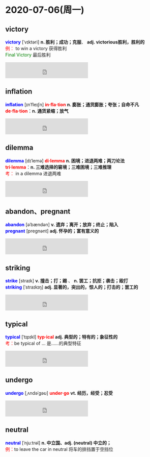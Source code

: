  
# 2020-07-06(周一)

## victory

<font color=Blue>**victory**</font> [ˈvɪktəri] **n. 胜利；成功；克服**、 **adj. victorious胜利，胜利的** <br>
<font color=red>例：</font> to win a victory 获得胜利 <br>
<font color=green>Final Victory</font> 最后胜利<br>
<iframe height="50" width="260" src="https://www.ximalaya.com/thirdparty/player/sound/player.html?id=96282242&type=red" frameborder=0 allowfullscreen></iframe>

## inflation

<font color=Blue>**inflation**</font> [ɪnˈfleɪʃn] <font color=red>**in·fla·tion**</font> **n. 膨胀；通货膨胀；夸张；自命不凡** <br>
<font color=red>**de·fla·tion**</font>：**n. 通货紧缩；放气** <br>
<iframe height="50" width="260" src="https://www.ximalaya.com/thirdparty/player/sound/player.html?id=4453382&type=red" frameborder=0 allowfullscreen></iframe>

## dilemma

<font color=Blue>**dilemma**</font> [dɪˈlemə] <font color=red>**di·lemma**</font> **n. 困境；进退两难；两刀论法** <br>
<font color=red>**tri·lemma**</font>：**n. 三难选择的窘境；三难困境；三难推理** <br>
<font color=red>考：</font> in a dilemma 进退两难<br>
<iframe height="50" width="260" src="https://www.ximalaya.com/thirdparty/player/sound/player.html?id=4453292&type=red" frameborder=0 allowfullscreen></iframe>

## abandon、pregnant

<font color=Blue>**abandon**</font> [əˈbændən] **v. 遗弃；离开；放弃；终止；陷入** <br>
<font color=Blue>**pregnant**</font> [preɡnənt] **adj. 怀孕的；富有意义的** <br>
<iframe height="50" width="260" src="https://www.ximalaya.com/thirdparty/player/sound/player.html?id=4490362&type=red" frameborder=0 allowfullscreen></iframe>

## striking

<font color=Blue>**strike**</font> [straɪk] **v. 撞击；打；踢** 、 **n. 罢工；抗拒；袭击；殴打** <br>
<font color=Blue>**striking**</font> [ˈstraɪkɪŋ] **adj. 显著的，突出的，惊人的；打击的；罢工的** <br>
<iframe height="50" width="260" src="https://www.ximalaya.com/thirdparty/player/sound/player.html?id=4489334&type=red" frameborder=0 allowfullscreen></iframe>

## typical

<font color=Blue>**typical**</font> [ˈtɪpɪkl] <font color=red>**typ·ical**</font> **adj. 典型的；特有的；象征性的** <br>
<font color=red>考：</font>be typical of ... 是……的典型特征 <br>
<iframe height="50" width="260" src="https://www.ximalaya.com/thirdparty/player/sound/player.html?id=4453316&type=red" frameborder=0 allowfullscreen></iframe>

## undergo

<font color=Blue>**undergo**</font> [ˌʌndəˈɡəʊ] <font color=red>**under·go**</font> **vt. 经历，经受；忍受** <br>
<iframe height="50" width="260" src="https://www.ximalaya.com/thirdparty/player/sound/player.html?id=4512001&type=red" frameborder=0 allowfullscreen></iframe>

## neutral

<font color=Blue>**neutral**</font> [ˈnjuːtrəl]  **n. 中立国、adj. (neutral) 中立的；** <br>
<font color=red>例：</font>to leave the car in neutral 将车的排挡置于空挡位<br>
